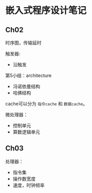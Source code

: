 # 嵌入式程序设计笔记

## Ch02

时序图，传输延时   

触发器:  

- 沿触发

第5小结：architecture

- 冯诺依曼结构
- 哈佛结构

cache可以分为 `指令cache` 和 `数据cache`。

微处理器：

- 控制单元
- 算数逻辑单元


## Ch03
处理器：

- 指令集
- 操作数宽度
- 速度，时钟频率






